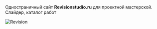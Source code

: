Одностраничный сайт **Revisionstudio.ru** для проектной мастерской.<br>
Слайдер, каталог работ<br>
<div><img src="https://github.com/Olga-Zyukina/Revision/blob/master/Screenshot.png" title="Revision" alt="Revision"/></div>
